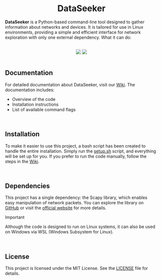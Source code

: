 <h1 align="center"> DataSeeker </h1>

**DataSeeker** is a Python-based command-line tool designed to gather information about networks and devices. It is tailored for use in Linux environments, providing a simple and efficient interface for network exploration with only one external dependency. What it can do:

<br>

<div align="center">
  <img src="https://img.shields.io/badge/port_scanning-brightgreen?style=for-the-badge" />
  <img src="https://img.shields.io/badge/banner_grabbing-brightgreen?style=for-the-badge" />
</div>

<br>

## Documentation
For detailed documentation about DataSeeker, visit our [Wiki](https://github.com/olivercalazans/DataSeeker/wiki).
The documentation includes:
  - Overview of the code
  - Installation instructions
  - List of available command flags
  
<br>

## Installation
To make it easier to use this project, a bash script has been created to handle the entire installation. Simply run the [setup.sh](code/setup.sh) script, and everything will be set up for you. If you prefer to run the code manually, follow the steps in the [Wiki](https://github.com/olivercalazans/DataSeeker/wiki/Installation).

<br>

## Dependencies
This project has a single dependency: the Scapy library, which enables easy manipulation of network packets.  You can explore the library on [GitHub](https://github.com/secdev/scapy) or visit the [official website](https://scapy.net/) for more details.
> [!IMPORTANT]
> Although the code is designed to run on Linux systems, it can also be used on Windows via WSL (Windows Subsystem for Linux).

<br>

## License
This project is licensed under the MIT License. See the [LICENSE](LICENSE) file for details.



